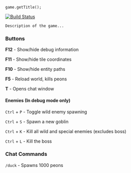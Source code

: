 `game.getTitle();`

[![Build Status](http://deco2800.uqcloud.net/jenkins/job/deco2800-2018-thomas/badge/icon)](http://deco2800.uqcloud.net/jenkins/job/deco2800-2018-thomas/)

`Description of the game...` 

### Buttons
**F12** - Show/hide debug information

**F11** - Show/hide tile coordinates

**F10** - Show/hide entity paths

**F5** - Reload world, kills peons

**T** - Opens chat window

#### Enemies (In debug mode only)
`Ctrl` + `P` - Toggle wild enemy spawning

`Ctrl` + `S` - Spawn a new goblin

`Ctrl` + `K` - Kill all wild and special enemies (excludes boss)

`Ctrl` + `L` - Kill the boss

### Chat Commands
`/duck` - Spawns 1000 peons